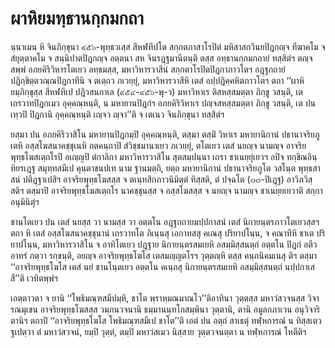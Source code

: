 <h1>ผาหิยมทฺธานกฺกมกถา</h1>
<p>นฺนาเมน หิ จินภิกฺขุนา ๙๕๖-พุทฺธวเสฺส สีหฬทีปโต สกฺกตภาสาโรปิตํ มหิสาสกวินยปิฎกญฺจ ทีฆาคโม จ สํยุตฺตาคโม จ สนฺนิปาตปิฎกญฺจ อตฺตนา สห จินรฎฺฐมานีตนฺติ ตสฺส อทฺธานกฺกมกถายํ  ทสฺสิตํฯ ตญฺจ สพฺพํ อภยคิริวิหารโตเยว ลทฺธมสฺส, มหาวิหารวาสีนํ สกฺกตาโรปิตปิฎกาภาวโตฯ อฎฺฐกถายํ ปฎิกฺขิตฺตวณฺณปิฎกาทีนิ จ ตเตฺถว ภเวยฺยุํ, มหาวิหารวาสีหิ เตสํ อปฺปฎิคฺคหิตภาวโตฯ ตถา ‘‘ผาหิยมฺภิกฺขุสฺส สีหฬทีเป ปฎิวสนกาเล (๙๕๔-๙๕๖-พุ-ว) มหาวิหาเร ติสหสฺสมตฺตา ภิกฺขู วสนฺติ, เต เถรวาทปิฎกเมว อุคฺคณฺหนฺติ, น มหายานปิฎกํฯ อภยคิริวิหาเร ปญฺจสหสฺสมตฺตา ภิกฺขู วสนฺติ, เต ปน เทฺวปิ ปิฎกานิ อุคฺคณฺหนฺติ เญฺจว ญฺจา’’ติ จ เตเนว จินภิกฺขุนา ทสฺสิตํฯ</p>


<p>ยสฺมา ปน อภยคิริวาสิโน มหายานปิฎกมฺปิ อุคฺคณฺหนฺติ, ตสฺมา ตสฺมิํ วิหาเร มหายานิกานํ ปธานาจริยภูเตหิ อสฺสโฆสนาคชฺชุเนหิ กตคนฺถาปิ สํวิชฺชมานาเยว ภเวยฺยุํ, ตโตเยว เตสํ นยญฺจ นามญฺจ อาจริยพุทฺธโฆสเตฺถโรปิ อเญฺญปิ ตํกาลิกา มหาวิหารวาสิโน สุตสมฺปนฺนา เถรา ชาเนยฺยุํเยวฯ อปิจ ทกฺขิณอินฺทิยรเฎฺฐ สมุทฺทสมีเป คุนฺตาชนปเท  นาม ฐานมตฺถิ, ยตฺถ  มหายานิกานํ ปธานาจริยภูโต วสโนฺต พุทฺธสาสนํ ปติฎฺฐาเปสิฯ อาจริยพุทฺธโฆสสฺส จ ตเนฺทสิกภาวนิมิตฺตํ ทิสฺสติ, ตํ ปจฺฉโต (๓๓-ปิเฎฺฐ) อาวิภวิสฺสติฯ ตสฺมาปิ อาจริยพุทฺธโฆสเตฺถโร นาคชฺชุนสฺส จ อสฺสโฆสสฺส จ นยญฺจ นามญฺจ ชาเนยฺยเยวาติ สกฺกา อนุมินิตุํฯ</p>


<p>ชานโตเยว ปน เตสํ นยสฺส วา นามสฺส วา อตฺตโน อฎฺฐกถายมปฺปกาสนํ เตสํ นิกายนฺตรภาวโตเยวสฺสฯ ตถา หิ เตสํ อสฺสโฆสนาคชฺชุนานํ   เถรวาทโต ภิเนฺนสุ เอกาทสสุ คเณสุ  ปริยาปโนฺน,  จ คณาทีหิ ชาเต  ปริยาปโนฺน,  มหาวิหารวาสิโน จ อาทิโตเยว ปฎฺฐาย นิกายนฺตรสมเยหิ อสมฺมิสฺสนตฺถํ อตฺตโน ปิฎกํ อตีว อาทรํ กตฺวา รกฺขนฺติ, อยญฺจ อาจริยพุทฺธโฆโส เตสมญฺญตโรฯ วุตฺตญฺหิ ตสฺส คนฺถนิคมเนสุ ติฯ ตสฺมา ‘‘อาจริยพุทฺธโฆโส เตสํ นยํ ชานโนฺตเยว อตฺตโน คเนฺถสุ นิกายนฺตรสมเยหิ อสมฺมิสฺสนตฺถํ นปฺปกาเสสี’’ติ เวทิตพฺพํฯ</p>


<p>เอตฺตาวตา จ ยานิ ‘‘โพธิมณฺฑสมีปมฺหิ, ชาโต พฺราหฺมณมาณโว’’ติอาทินา วุตฺตสฺส มหาวํสวจนสฺส วิจารณมุเขน อาจริยพุทฺธโฆสสฺส วมฺภนวจนานิ ธมฺมานนฺทโกสมฺพินา วุตฺตานิ, ตานิ อมูลกภาเวน อนุวิจาริตานิฯ ตถาปิ ‘‘อาจริยพุทฺธโฆโส โพธิมณฺฑสมีเป ชาโต’’ติ เอตํ ปน อตฺถํ สาเธตุํ ทฬฺหการณํ น ทิสฺสเตว ฐเปตฺวา ตํ มหาวํสวจนํ, ยมฺปิ  วุตฺตํ, ตมฺปิ มหาวํสเมว นิสฺสาย วุตฺตวจนตฺตา น ทฬฺหการณํ โหตีติฯ</p>





